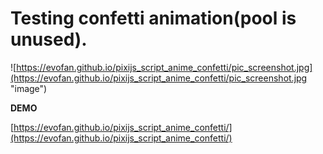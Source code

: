 # Testing confetti animation(pool is unused).

![https://evofan.github.io/pixijs_script_anime_confetti/pic_screenshot.jpg](https://evofan.github.io/pixijs_script_anime_confetti/pic_screenshot.jpg "image")  

**DEMO**  

[https://evofan.github.io/pixijs_script_anime_confetti/](https://evofan.github.io/pixijs_script_anime_confetti/)  
